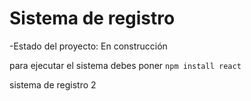 <h1>Sistema de registro</h1>

-Estado del proyecto: En construcción

para ejecutar el sistema debes poner
```npm install react```

sistema de registro 2
